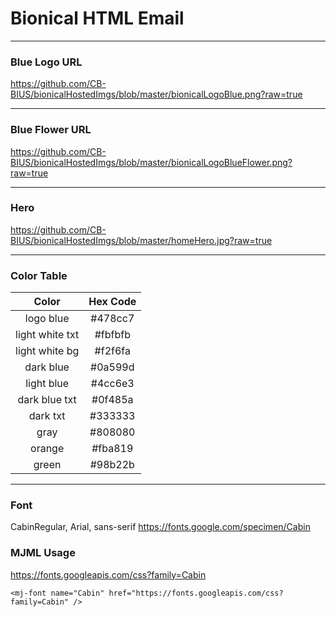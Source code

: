# Bionical HTML Email

***

### Blue Logo URL
https://github.com/CB-BIUS/bionicalHostedImgs/blob/master/bionicalLogoBlue.png?raw=true

***

### Blue Flower URL
https://github.com/CB-BIUS/bionicalHostedImgs/blob/master/bionicalLogoBlueFlower.png?raw=true

***

### Hero
https://github.com/CB-BIUS/bionicalHostedImgs/blob/master/homeHero.jpg?raw=true

***

### Color Table

| Color           | Hex Code     |   
|:---------------:|:------------:|
| logo blue       |  #478cc7     |
| light white txt |  #fbfbfb     |
| light white bg  |  #f2f6fa     |
| dark blue       |  #0a599d     |
| light blue      |  #4cc6e3     |
| dark blue txt   |  #0f485a     |
| dark txt        |  #333333     |
| gray            |  #808080     |
| orange          |  #fba819     |
| green           |  #98b22b     |

***

### Font
CabinRegular, Arial, sans-serif
https://fonts.google.com/specimen/Cabin

### MJML Usage
https://fonts.googleapis.com/css?family=Cabin

`<mj-font name="Cabin" href="https://fonts.googleapis.com/css?family=Cabin" />`
